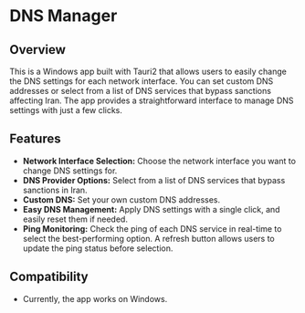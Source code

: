 # DNS Manager

## Overview

This is a Windows app built with Tauri2 that allows users to easily change the DNS settings for each network interface. You can set custom DNS addresses or select from a list of DNS services that bypass sanctions affecting Iran. The app provides a straightforward interface to manage DNS settings with just a few clicks.

## Features

- **Network Interface Selection:** Choose the network interface you want to change DNS settings for.
- **DNS Provider Options:** Select from a list of DNS services that bypass sanctions in Iran.
- **Custom DNS:** Set your own custom DNS addresses.
- **Easy DNS Management:** Apply DNS settings with a single click, and easily reset them if needed.
- **Ping Monitoring:** Check the ping of each DNS service in real-time to select the best-performing option. A refresh button allows users to update the ping status before selection.

## Compatibility

- Currently, the app works on Windows.
